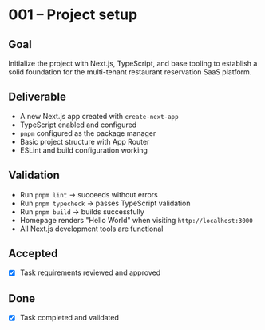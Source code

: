 # 001 – Project setup

## Goal

Initialize the project with Next.js, TypeScript, and base tooling to establish a solid foundation for the multi-tenant restaurant reservation SaaS platform.

## Deliverable

- A new Next.js app created with `create-next-app`
- TypeScript enabled and configured
- `pnpm` configured as the package manager
- Basic project structure with App Router
- ESLint and build configuration working

## Validation

- Run `pnpm lint` → succeeds without errors
- Run `pnpm typecheck` → passes TypeScript validation
- Run `pnpm build` → builds successfully
- Homepage renders "Hello World" when visiting `http://localhost:3000`
- All Next.js development tools are functional

## Accepted

- [x] Task requirements reviewed and approved

## Done

- [x] Task completed and validated
